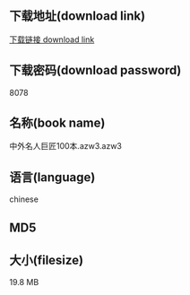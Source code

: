 ## 下载地址(download link)
[下载链接 download link](https://tutu365.netlify.app/?s=%E4%B8%AD%E5%A4%96%E5%90%8D%E4%BA%BA%E5%B7%A8%E5%8C%A0100%E6%9C%AC.azw3)

## 下载密码(download password)
8078

## 名称(book name)
中外名人巨匠100本.azw3.azw3

## 语言(language)
chinese

## MD5


## 大小(filesize)
19.8 MB
